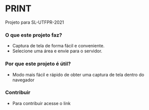 # PRINT
Projeto para SL-UTFPR-2021

### O que este projeto faz?
  - Captura de tela de forma fácil e conveniente.
  - Selecione uma área e envie para o servidor.

### Por que este projeto é útil?
  - Modo mais fácil e rápido de obter uma captura de tela dentro do navegador

### Contribuir
  - Para contribuir acesse o link
